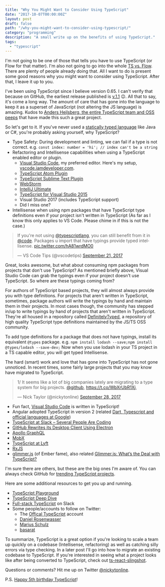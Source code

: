 ```yaml
---
title: "Why You Might Want to Consider Using TypeScript"
date: "2017-10-07T00:00:00Z"
layout: post
draft: false
path: "/why-you-might-want-to-consider-using-typescript/"
category: "programming"
description: "A small write up on the benefits of using TypeScript."
tags:
  - "typescript"
---
```


I'm not going to be one of those that tells you have to use TypeScript (or Flow for that matter). I'm also not going to go into the whole [TS vs. Flow](https://www.google.ca/search?q=flow+vs.+typescript&rlz=1C5CHFA_enCA763CA763&oq=flow+vs.+typescript&aqs=chrome.0.0l4.3590j0j4&sourceid=chrome&ie=UTF-8). There are plenty of people already doing that. All I want to do is present some good reasons why you might want to consider using TypeScript. After that, I leave it up to you.

I've been using TypeScript since I believe version 0.65. I can't verify that because on GitHub, the earliest release published is [v.1.1](https://github.com/Microsoft/TypeScript/releases/tag/v1.1) 😉. All that to say, it's come a long way. The amount of care that has gone into the language to keep it as a superset of JavaScript (not altering the JS language) is amazing. Kudos to [Anders Hejlsberg, the entire TypeScript team and OSS peeps](https://github.com/Microsoft/TypeScript/graphs/contributors) that have made this such a great project.

So let's get to it. If you've never used a [statically typed language](https://stackoverflow.com/a/1517670/77814) like Java or C#, you're probably asking yourself, why TypeScript?

* Type Safety: During development and linting, we can fail if a type is not correct. e.g. `const index: number = 'hi'; // index can't be a string`
* Refactoring and Intellisense capabilities when using a TypeScript enabled editor or plugin.
  * [Visual Studio Code](https://code.visualstudio.com), my preferred editor. Here's my setup, [vscode.iamdeveloper.com](http://vscode.iamdeveloper.com).
  * [TypeScript Atom Plugin](https://atom.io/packages/atom-typescript)
  * [TypeScript Sublime Text Plugin](https://github.com/Microsoft/TypeScript-Sublime-Plugin)
  * [WebStorm](https://www.jetbrains.com/help/webstorm/typescript.html)
  * [IntelliJ Ultimate](https://www.jetbrains.com/help/idea/typescript.html)
  * [TypeScript for Visual Studio 2015](https://www.microsoft.com/en-us/download/details.aspx?id=48593)
  * Visual Studio 2017 (includes TypeScript support)
  * Did I miss one?
* Intellisense when using npm packages that have TypeScript type definitions even if your project isn't written in TypeScript (As far as I know this only applies to VS Code. Please chime in if this is not the case.)

<blockquote class="twitter-tweet" data-lang="en"><p lang="en" dir="ltr">If you&#39;re not using <a href="https://twitter.com/typescriptlang?ref_src=twsrc%5Etfw">@typescriptlang</a>, you can still benefit from it in <a href="https://twitter.com/code?ref_src=twsrc%5Etfw">@code</a>. Packages u import that have typings provide typed intellisense. <a href="https://t.co/hA81wrdMO0">pic.twitter.com/hA81wrdMO0</a></p>&mdash; VS Code Tips (@vscodetips) <a href="https://twitter.com/vscodetips/status/910937405267509249?ref_src=twsrc%5Etfw">September 21, 2017</a></blockquote>

Great, looks awesome, but what about consuming npm packages from projects that don't use TypeScript? As mentioned briefly above, Visual Studio Code can grab the typings even if your project doesn't use TypeScript. So where are these typings coming from?

For authors of TypeScript based projects, they will almost always provide you with type definitions. For projects that aren't written in TypeScript, sometimes, package authors will write the typings by hand and maintain them in their projects. In most cases though, the community has stepped in/up to write typings by hand of projects that aren't written in TypeScript. They're all housed in a repository called [DefinitelyTyped](http://definitelytyped.org), a repository of high quality TypeScript type definitions maintained by the JS/TS OSS community.

To add type definitions for a package that does not have typings, install its equivalent `@types` package. e.g. `npm install lodash --save;npm install @types/lodash --save-dev;` Now when you use lodash in your TS project in a TS capable editor, you will get typed Intellisense.

The hard (smart) work and love that has gone into TypeScript has not gone unnoticed. In recent times, some fairly large projects that you may know have migrated to TypeScript.

<blockquote class="twitter-tweet" data-lang="en"><p lang="en" dir="ltr">1/ It seems like a lot of big companies lately are migrating to a type system for big projects. <a href="https://twitter.com/github?ref_src=twsrc%5Etfw">@github</a>, <a href="https://t.co/WbXrUbR1Xj">https://t.co/WbXrUbR1Xj</a>,</p>&mdash; Nick Taylor (@nickytonline) <a href="https://twitter.com/nickytonline/status/913242699255488512?ref_src=twsrc%5Etfw">September 28, 2017</a></blockquote>

* Fun fact, [Visual Studio Code](https://github.com/Microsoft/vscode) is written in TypeScript!
* Angular adopted TypeScript in version 2 (related [Dart, Typescript and official languages at Google](news.dartlang.org/2017/04/dart-typescript-and-official-languages.html))
* [TypeScript at Slack – Several People Are Coding](https://slack.engineering/typescript-at-slack-a81307fa288d)
* [GitHub Rewrites its Desktop Client Using Electron](https://www.infoq.com/news/2017/05/github-electron-desktop-client)
* [Apollo GraphQL](https://github.com/apollographql)
* [MobX](https://github.com/mobxjs/mobx)
* [TypeScript at Lyft](https://eng.lyft.com/typescript-at-lyft-64f0702346ea)
* [RxJS](https://github.com/ReactiveX/rxjs)
* [glimmer.js](https://github.com/glimmerjs/glimmer.js) (of Ember fame), also related [Glimmer.js: What’s the Deal with TypeScript?](https://medium.com/@tomdale/glimmer-js-whats-the-deal-with-typescript-f666d1a3aad0)

I'm sure there are others, but these are the big ones I'm aware of. You can always check GitHub for [trending TypeScript projects](https://github.com/trending/typescript).

Here are some additional resources to get you up and running.

* [TypeScript Playground](https://www.typescriptlang.org/play)
* [TypeScript Deep Dive](https://www.gitbook.com/book/basarat/typescript)
* [Full-stack TypeScript](https://fullstacktypescript.slack.com) on Slack
* Some people/accounts to follow on Twitter:
  * The [Offical TypeScript](https://twitter.com/typescriptlang) account
  * [Daniel Rosenwasser](https://twitter.com/drosenwasser)
  * [Marius Schulz](https://twitter.com/mariusschulz)
  * [basarat](https://twitter.com/basarat)

To summarize, TypeScript is a great option if you're looking to scale a team up quickly on a codebase (Intellisense, refactoring) as well as catching silly errors via type checking. In a later post I'll go into how to migrate an existing codebase to TypeScript. If you're interested in seeing what a project looks like after being converted to TypeScript, check out  [ts-react-slingshot](https://github.com/typescriptcrew/ts-react-slingshot).

Questions or comments? Hit me up on Twitter [@nickytonline](https://www.twitter.com/nickytonline).

P.S. [Happy 5th birthday TypeScript](https://twitter.com/typescriptlang/status/914918151556448256)!
